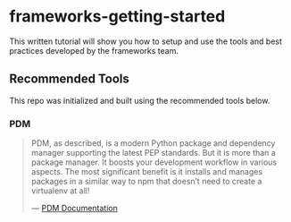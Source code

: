 frameworks-getting-started
================

<!-- WARNING: THIS FILE WAS AUTOGENERATED! DO NOT EDIT! -->

This written tutorial will show you how to setup and use the tools and
best practices developed by the frameworks team.

## Recommended Tools

This repo was initialized and built using the recommended tools below.

### PDM

> PDM, as described, is a modern Python package and dependency manager
> supporting the latest PEP standards. But it is more than a package
> manager. It boosts your development workflow in various aspects. The
> most significant benefit is it installs and manages packages in a
> similar way to npm that doesn’t need to create a virtualenv at all!
>
> — [PDM Documentation](https://pdm.fming.dev/latest/#introduction)
